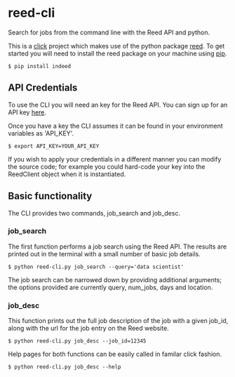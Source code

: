 # reed-cli

Search for jobs from the command line with the Reed API and python.

This is a [click](https://click.palletsprojects.com/en/7.x/) project which
makes use of the python package [reed](https://pypi.org/project/reed/). 
To get started you will need to install the reed package on your machine using
[pip](https://pip.pypa.io/en/latest/). 

    $ pip install indeed

## API Credentials

To use the CLI you will need an key for the Reed API.
You can sign up for an API key [here](https://www.reed.co.uk/developers/jobseeker).

Once you have a key the CLI assumes it can be found in your environment variables
as 'API_KEY'.

    $ export API_KEY=YOUR_API_KEY

If you wish to apply your credentials in a different manner you can modify 
the source code; for example you could hard-code your key into the ReedClient 
object when it is instantiated.

## Basic functionality

The CLI provides two commands, job_search and job_desc.

### job_search

The first function performs a job search using the Reed API. The results are printed 
out in the terminal with a small number of basic job details. 

    $ python reed-cli.py job_search --query='data scientist'

The job search can be narrowed down by providing additional arguments; the
options provided are currently query, num_jobs, days and location.

### job_desc

This function prints out the full job description of the job with a given job_id,
along with the url for the job entry on the Reed website.

    $ python reed-cli.py job_desc --job_id=12345

Help pages for both functions can be easily called in familar click fashion.

    $ python reed-cli.py job_desc --help
